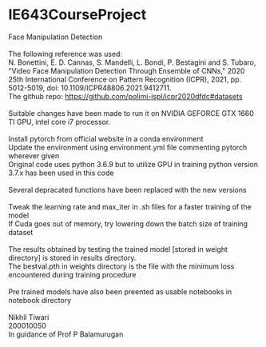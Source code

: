 # IE643CourseProject
Face Manipulation Detection <br><br>
The following reference was used:<br>
N. Bonettini, E. D. Cannas, S. Mandelli, L. Bondi, P. Bestagini and S. Tubaro, "Video Face Manipulation Detection Through Ensemble of CNNs," 2020 25th International Conference on Pattern Recognition (ICPR), 2021, pp. 5012-5019, doi: 10.1109/ICPR48806.2021.9412711.<br>
The github repo: https://github.com/polimi-ispl/icpr2020dfdc#datasets 
<br><br>
Suitable changes have been made to run it on NVIDIA GEFORCE GTX 1660 TI GPU, intel core i7 processor. <br><br>
Install pytorch from official website in a conda environment<br>
Update the environment using environment.yml file commenting pytorch wherever given<br>
Original code uses python 3.6.9 but to utilize GPU in training python version 3.7.x has been used in this code<br><br>
Several depracated functions have been replaced with the new versions<br><br>
Tweak the learning rate and max_iter in .sh files for a faster training of the model<br>
If Cuda goes out of memory, try lowering down the batch size of training dataset<br><br>
The results obtained by testing the trained model [stored in weight directory] is stored in results directory. <br>
The bestval.pth in weights directory is the file with the minimum loss encountered during training procedure <br><br>
Pre trained models have also been preented as usable notebooks in notebook directory<br><br>
Nikhil Tiwari
<br>200010050<br>
In guidance of Prof P Balamurugan
